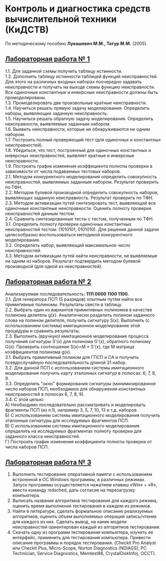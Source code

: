 # Контроль и диагностика средств вычислительной техники (КиДСТВ)
По методическому пособию **Лукашевич М.М., Татур М.М.** (2005).

## [Лабораторная работа № 1](https://github.com/andrejHurynovic/bsuirLabs/tree/main/term8/КиДСВТ/КиДСВТ%2C%20ЛР%20№%201)
1.1. Для заданной схемы получить таблицу истинности.<br>
1.2. Дополнить таблицу истинности таблицей функций неисправностей. Для этого на различных входных наборах поочередно задавать неисправности и получать на выходе схемы функцию неисправности. Все одиночные константные и инверсные неисправности должны быть промоделированы.<br>
1.3. Промоделировать две произвольные кратные неисправности.<br>
1.4. Научиться решать прямую задачу моделирования. Определить наборы, выявляющие заданную неисправность.<br>
1.5. Научиться решать обратную задачу моделирования. Определить неисправности, выявляемые заданным набором.<br>
1.6. Выявить неисправности, которые не обнаруживаются ни одним набором.<br>
1.7. Построить полный проверяющий тест (для одиночных и константных неисправностей).<br>
1.8. Убедиться, что тест, построенный для одиночных константных и инверсных неисправностей, выявляет кратные и инверсные неисправности.<br>
1.9. Построить график изменения коэффициента полноты проверки в зависимости от числа подаваемых тестовых наборов.<br>
2.1. Методом конкурентного моделирования определить совокупность неисправностей, выявляемых заданным набором. Результат проверить по ТФН.<br>
2.2. Методом булевой производной определить совокупность наборов, выявляющих заданную неисправность. Результат проверить по ТФН.<br>
2.3. Методом активизации путей синтезировать тест, выявляющий все одиночные константные неисправности. Оценить полноту проверки неисправностей данным тестом.<br>
2.4. Сравнить синтезированные тесты с тестом, полученным по ТФН.<br>
3.1. Определить полноту проверки одиночных константных неисправностей тестом: (1010101, 0101010). Для решения данной задачи целесообразно воспользоваться методикой конкурентного моделирования.<br>
3.2. Определить набор, выявляющий максимальное число неисправностей.<br>
3.3. Методом активизации путей найти неисправности, не выявляемые ни одним из наборов. Результат подтвердить методом булевой производной (для одной из неисправностей).<br>
## [Лабораторная работа № 2](https://github.com/andrejHurynovic/bsuirLabs/tree/main/term8/КиДСВТ/КиДСВТ%2C%20ЛР%20№%202)
Анализируемая последовательность: **1111 0000 1100 1100**.<br>
2.1. Для генератора ПСП (5 разрядов) опытным путем найти все примитивные полиномы. Результаты свести в таблицу.<br>
2.2. Выбрать один из вариантов примитивных полиномов в качестве полинома делитель g(x). Аналитически разделить полином заданного слова на полином делителя, получить сигнатуру S(x). Выполнить (с использованием системы) имитационное моделирование этой процедуры и сравнить результаты.<br>
2.3. Выполнить (вручную) имитационное моделирование процесса получения сигнатуры S'(x) для полинома G'(x), обратного полиному G(x). Проверить соотношение S(x)=M * S'(x), где M матрица коэффициентов полинома g(x).<br>
3.1. Выбрать примитивный полином для ГПСП и СА и получить псевдослучайную последовательность длиной 31 набор.<br>
3.2. Для данной ПСП с использованием системы имитационного моделирования получить карту эталонных сигнатур в полюсах: 6, 7, 8, 9.<br>
3.3. Определить "окно" формирования сигнатуры (минимизированное число наборов ПСП, необходимое для обнаружения константных неисправностей в полюсах 6, 7, 8, 9).<br>
3.4. С этой целью:<br>
А) Необходимо последовательно рассматривать и моделировать фрагменты ПСП (из п.1), например 3, 5, 7, 10, 13 и т.д. наборов.<br>
Б) С использованием системы имитационного моделирования получить эталонные сигнатуры для исследуемых фрагментов ПСП.<br>
В) С использованием системы имитационного моделирования определить на исследуемых фрагментах полноту проверки для заданного класса неисправностей.<br>
Г) Построить график изменения коэффициента полноты проверки от числа наборов ПСП.<br>
## [Лабораторная работа № 3](https://github.com/andrejHurynovic/bsuirLabs/tree/main/term8/КиДСВТ/КиДСВТ%2C%20ЛР%20№%203)
1. Выполнить тестирование оперативной памяти с использованием встроенной в ОС Windows программы, в различных режимах. Запуск программы осуществляется нажатием клавиш «Win» + «R», ввести команду mdsched, дать согласие на перезагрузку компьютера.
2. Выписать названия алгоритмов тестирования для каждого режима, оценить время выполнения тестирования в каждом из режимов.
3. Найти в литературе, сделать формальное описание реализуемых алгоритмов, оценить объем выполняемых операций запись/чтение для каждого из них. Сделать вывод, на какие модели неисправностей ориентирован каждый из алгоритмов тестирования.
4. Скачать одну из программ тестирования компьютера, изучить ее интерфейс, применить для тестирования компьютера. Привести описание программы и порядок тестирования. (Checkit Pro Analyst или Checkit Plus, Micro-Scope, Norton Diagnostics (NDIAGS), PC Technician, Service Diagnostics, Memtest86, CrystalDiskInfo), OCCT).